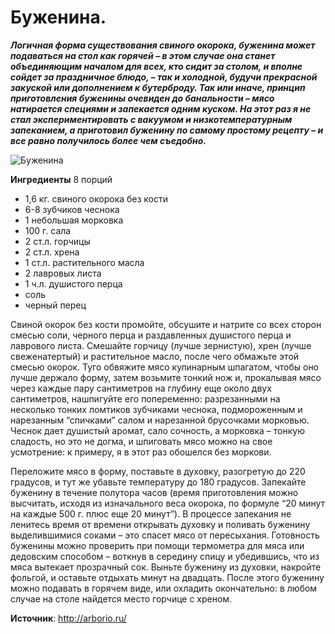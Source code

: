 # Буженина.

_**Логичная форма существования свиного окорока, буженина может подаваться на стол как горячей – в этом случае она станет объединяющим началом для всех, кто сидит за столом, и вполне сойдет за праздничное блюдо, – так и холодной, будучи прекрасной закуской или дополнением к бутерброду. Так или иначе, принцип приготовления буженины очевиден до банальности – мясо натирается специями и запекается одним куском. На этот раз я не стал экспериментировать с вакуумом и низкотемпературным запеканием, а приготовил буженину по самому простому рецепту – и все равно получилось более чем съедобно.**_

![Буженина](/images/Kulinar/Myaso/buzhenina_01.jpg 'Буженина')

**Ингредиенты**
8 порций

- 1,6 кг. свиного окорока без кости
- 6-8 зубчиков чеснока
- 1 небольшая морковка
- 100 г. сала
- 2 ст.л. горчицы
- 2 ст.л. хрена
- 1 ст.л. растительного масла
- 2 лавровых листа
- 1 ч.л. душистого перца
- соль
- черный перец

Свиной окорок без кости промойте, обсушите и натрите со всех сторон смесью соли, черного перца и раздавленных душистого перца и лаврового листа. Смешайте горчицу (лучше зернистую), хрен (лучше свеженатертый) и растительное масло, после чего обмажьте этой смесью окорок. Туго обвяжите мясо кулинарным шпагатом, чтобы оно лучше держало форму, затем возьмите тонкий нож и, прокалывая мясо через каждые пару сантиметров на глубину еще около двух сантиметров, нашпигуйте его попеременно: разрезанными на несколько тонких ломтиков зубчиками чеснока, подмороженным и нарезанным “спичками” салом и нарезанной брусочками морковью. Чеснок дает душистый аромат, сало сочность, а морковка – тонкую сладость, но это не догма, и шпиговать мясо можно на свое усмотрение: к примеру, я в этот раз обошелся без моркови.

Переложите мясо в форму, поставьте в духовку, разогретую до 220 градусов, и тут же убавьте температуру до 180 градусов. Запекайте буженину в течение полутора часов (время приготовления можно высчитать, исходя из изначального веса окорока, по формуле “20 минут на каждые 500 г. плюс еще 20 минут”). В процессе запекания не ленитесь время от времени открывать духовку и поливать буженину выделившимися соками – это спасет мясо от пересыхания. Готовность буженины можно проверить при помощи термометра для мяса или дедовским способом – воткнув в середину спицу и убедившись, что из мяса вытекает прозрачный сок. Выньте буженину из духовки, накройте фольгой, и оставьте отдыхать минут на двадцать. После этого буженину можно подавать в горячем виде, или охладить окончательно: в любом случае на столе найдется место горчице с хреном.

**Источник**: http://arborio.ru/
